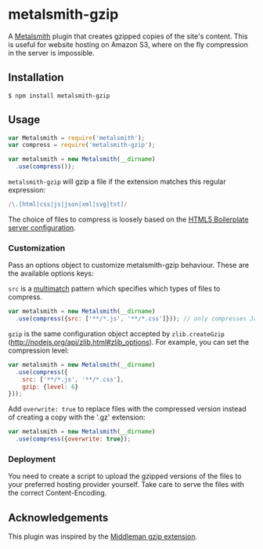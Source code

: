 # metalsmith-gzip 

A [Metalsmith](http://metalsmith.io) plugin that creates gzipped copies of the site's content. This is useful for website hosting on Amazon S3, where on the fly compression in the server is impossible.

## Installation

```
$ npm install metalsmith-gzip
```

## Usage

```javascript
var Metalsmith = require('metalsmith');
var compress = require('metalsmith-gzip');

var metalsmith = new Metalsmith(__dirname)
  .use(compress());

```

`metalsmith-gzip` will gzip a file if the extension matches this regular expression:

```javascript
/\.[html|css|js|json|xml|svg|txt]/
```

The choice of files to compress is loosely based on the [HTML5 Boilerplate server configuration](https://github.com/h5bp/server-configs-apache).

### Customization

Pass an options object to customize metalsmith-gzip behaviour. These are the available options keys:

`src` is a [multimatch](https://github.com/sindresorhus/multimatch) pattern which specifies which types of files to compress.

```javascript
var metalsmith = new Metalsmith(__dirname)
  .use(compress({src: ['**/*.js', '**/*.css']})); // only compresses JavaScript and CSS

```

`gzip` is the same configuration object accepted by `zlib.createGzip` (http://nodejs.org/api/zlib.html#zlib_options). For example, you can set the compression level:

```javascript
var metalsmith = new Metalsmith(__dirname)
  .use(compress({
    src: ['**/*.js', '**/*.css'],
    gzip: {level: 6}
}));
```

Add `overwrite: true` to replace files with the compressed version instead of creating a copy with the '.gz' extension:

```javascript
var metalsmith = new Metalsmith(__dirname)
  .use(compress({overwrite: true});
```

### Deployment

You need to create a script to upload the gzipped versions of the files to your preferred hosting provider yourself. Take care to serve the files with the correct Content-Encoding.

## Acknowledgements

This plugin was inspired by the [Middleman gzip extension](http://middlemanapp.com/advanced/file-size-optimization/).
